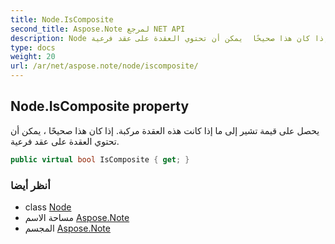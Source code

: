 ```yaml
---
title: Node.IsComposite
second_title: Aspose.Note لمرجع NET API
description: Node ملكية. يحصل على قيمة تشير إلى ما إذا كانت هذه العقدة مركبة. إذا كان هذا صحيحًا  يمكن أن تحتوي العقدة على عقد فرعية.
type: docs
weight: 20
url: /ar/net/aspose.note/node/iscomposite/
---
```

## Node.IsComposite property

يحصل على قيمة تشير إلى ما إذا كانت هذه العقدة مركبة. إذا كان هذا صحيحًا ، يمكن أن تحتوي العقدة على عقد فرعية.

```csharp
public virtual bool IsComposite { get; }
```

### أنظر أيضا

* class [Node](../)
* مساحة الاسم [Aspose.Note](../../node/)
* المجسم [Aspose.Note](../../../)


